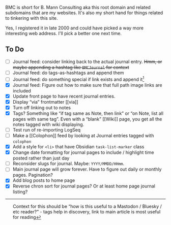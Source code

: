 ---
---
BMC is short for B. Mann Consulting aka this root domain and related subdomains that are my websites. It's also my short hand for things related to tinkering with this site.

Yes, I registered it in late 2000 and could have picked a way more interesting web address. I'll pick a better one next time.

## To Do

<style>
	li {
		list-style-type: none;
	}
	.task-list-item-checkbox {
		margin-right: 5px;
	}
</style>

- [ ] Journal feed: consider linking back to the actual journal entry. ~~Hmm, or maybe appending a hashtag like `BMCJournal` for context~~
- [ ] Journal feed: do tags-as-hashtags and append them
- [ ] Journal feed: do something special if link exists and append it[^feedaffordances]
- [x] Journal feed: Figure out how to make sure that full path image links are included
- [x] Update front page to have recent journal entries. 
- [x] Display “via” frontmatter [[via]]
- [x] Turn off linking out to notes
- [x] Tags? Something like “if tag same as Note, then link” or “on Note, list all pages with same tag”. Even with a “blank” [[Wiki]] page, you get all the notes tagged with wiki displaying. 
- [ ] Test run of re-importing LogSeq
- [ ] Make a [[Colophon]] feed by looking at Journal entries tagged with `colophon`
- [x] Add a style for `<li>` that have Obsidian `task-list-marker` class
- [x] Change date formatting for journal pages to include / highlight time posted rather than just day
- [ ] Reconsider slugs for journal. Maybe: `YYYY/MMDD/HHmm`.
- [ ] Main journal page will grow forever. Have to figure out daily or monthly pages. Pagination?
- [x] Add blog posts to home page 
- [x] Reverse chron sort for journal pages? Or at least home page journal listing?

[^feedaffordances]: Context for this should be “how is this useful to a Mastodon / Bluesky / etc reader?” - tags help in discovery, link to main article is most useful for reading